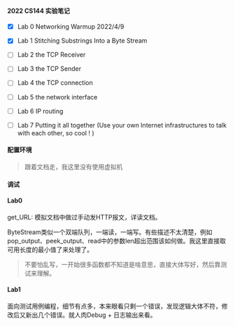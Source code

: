 #### 2022 CS144 实验笔记

- [x] Lab 0 Networking Warmup 2022/4/9
- [x] Lab 1 Stitching Substrings Into a Byte Stream
- [ ] Lab 2 the TCP Receiver
- [ ] Lab 3 the TCP Sender
- [ ] Lab 4 the TCP connection
- [ ] Lab 5 the network interface
- [ ] Lab 6 IP routing
- [ ] Lab 7 Putting it all together (Use your own Internet infrastructures to talk with each other, so cool ! )


#### 配置环境
> 跟着文档走，我这里没有使用虚拟机

#### 调试

#### Lab0
get_URL: 模拟文档中做过手动发HTTP报文，详读文档。

ByteStream类似一个双端队列，一端读，一端写。有些描述不太清楚，例如pop_output、peek_output、read中的参数len超出范围该如何做。我这里直接取可用长度的最小值了来处理了。
> 不要怕乱写，一开始很多函数都不知道是啥意思，直接大体写好，然后靠测试来理解。

#### Lab1
面向测试用例编程，细节有点多，本来眼看只剩一个错误，发现逻辑大体不符，修改后又新出几个错误。就人肉Debug + 日志输出来看。